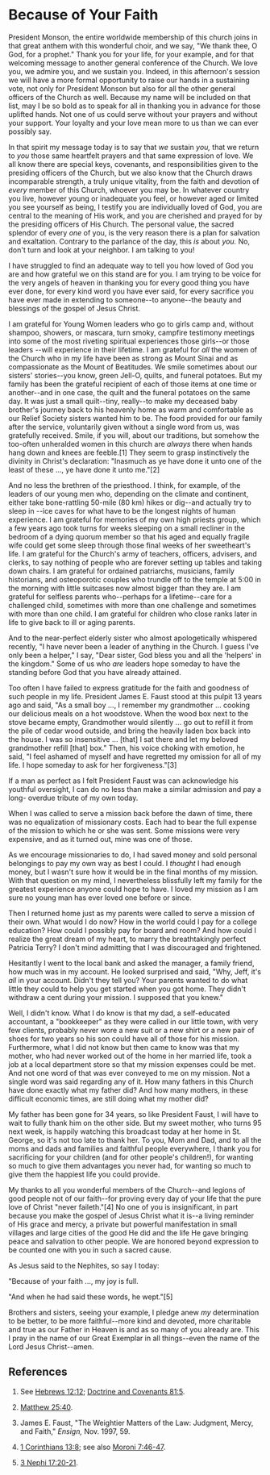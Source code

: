 # Because of Your Faith

President Monson, the entire worldwide membership of this church joins in that
great anthem with this wonderful choir, and we say, "We thank thee, O God, for
a prophet." Thank you for your life, for your example, and for that welcoming
message to another general conference of the Church. We love you, we admire
you, and we sustain you. Indeed, in this afternoon's session we will have a
more formal opportunity to raise our hands in a sustaining vote, not only for
President Monson but also for all the other general officers of the Church as
well. Because my name will be included on that list, may I be so bold as to
speak for all in thanking you in advance for those uplifted hands. Not one of
us could serve without your prayers and without your support. Your loyalty and
your love mean more to us than we can ever possibly say.

In that spirit my message today is to say that _we_ sustain _you,_ that we
return to _you_ those same heartfelt prayers and that same expression of love.
We all know there are special keys, covenants, and responsibilities given to
the presiding officers of the Church, but we also know that the Church draws
incomparable strength, a truly unique vitality, from the faith and devotion of
_every_ member of this Church, whoever you may be. In whatever country you
live, however young or inadequate you feel, or however aged or limited you see
yourself as being, I testify you are individually loved of God, you are
central to the meaning of His work, and you are cherished and prayed for by
the presiding officers of His Church. The personal value, the sacred splendor
of every _one_ of you, is the very reason there is a plan for salvation and
exaltation. Contrary to the parlance of the day, this _is_ about _you._ No,
don't turn and look at your neighbor. I am talking to you!

I have struggled to find an adequate way to tell you how loved of God you are
and how grateful we on this stand are for you. I am trying to be voice for the
very angels of heaven in thanking you for every good thing you have ever done,
for every kind word you have ever said, for every sacrifice you have ever made
in extending to someone--to anyone--the beauty and blessings of the gospel of
Jesus Christ.

I am grateful for Young Women leaders who go to girls camp and, without
shampoo, showers, or mascara, turn smoky, campfire testimony meetings into
some of the most riveting spiritual experiences those girls--or those leaders
--will experience in their lifetime. I am grateful for _all_ the women of the
Church who in my life have been as strong as Mount Sinai and as compassionate
as the Mount of Beatitudes. We smile sometimes about our sisters' stories--you
know, green Jell-O, quilts, and funeral potatoes. But my family has been the
grateful recipient of each of those items at one time or another--and in one
case, the quilt and the funeral potatoes on the same day. It was just a small
quilt--tiny, really--to make my deceased baby brother's journey back to his
heavenly home as warm and comfortable as our Relief Society sisters wanted him
to be. The food provided for our family after the service, voluntarily given
without a single word from us, was gratefully received. Smile, if you will,
about our traditions, but somehow the too-often unheralded women in this
church are _always_ there when hands hang down and knees are feeble.[1] They
seem to grasp instinctively the divinity in Christ's declaration: "Inasmuch as
ye have done it unto one of the least of these ..., ye have done it unto me."[2]

And no less the brethren of the priesthood. I think, for example, of the
leaders of our young men who, depending on the climate and continent, either
take bone-rattling 50-mile (80 km) hikes or dig--and actually try to sleep in
--ice caves for what have to be the longest nights of human experience. I am
grateful for memories of my own high priests group, which a few years ago took
turns for weeks sleeping on a small recliner in the bedroom of a dying quorum
member so that his aged and equally fragile wife could get some sleep through
those final weeks of her sweetheart's life. I am grateful for the Church's
army of teachers, officers, advisers, and clerks, to say nothing of people who
are forever setting up tables and taking down chairs. I am grateful for
ordained patriarchs, musicians, family historians, and osteoporotic couples
who trundle off to the temple at 5:00 in the morning with little suitcases now
almost bigger than they are. I am grateful for selfless parents who--perhaps
for a lifetime--care for a challenged child, sometimes with more than one
challenge and sometimes with more than one child. I am grateful for children
who close ranks later in life to give back to ill or aging parents.

And to the near-perfect elderly sister who almost apologetically whispered
recently, "I have never been a leader of anything in the Church. I guess I've
only been a helper," I say, "Dear sister, God bless you and all the 'helpers'
in the kingdom." Some of us who _are_ leaders hope someday to have the
standing before God that you have already attained.

Too often I have failed to express gratitude for the faith and goodness of
such people in my life. President James E. Faust stood at this pulpit 13 years
ago and said, "As a small boy ..., I remember my grandmother ... cooking our
delicious meals on a hot woodstove. When the wood box next to the stove became
empty, Grandmother would silently ... go out to refill it from the pile of cedar
wood outside, and bring the heavily laden box back into the house. I was so
insensitive ... [that] I sat there and let my beloved grandmother refill [that]
box." Then, his voice choking with emotion, he said, "I feel ashamed of myself
and have regretted my omission for all of my life. I hope someday to ask for
her forgiveness."[3]

If a man as perfect as I felt President Faust was can acknowledge his youthful
oversight, I can do no less than make a similar admission and pay a long-
overdue tribute of my own today.

When I was called to serve a mission back before the dawn of time, there was
no equalization of missionary costs. Each had to bear the full expense of the
mission to which he or she was sent. Some missions were very expensive, and as
it turned out, mine was one of those.

As we encourage missionaries to do, I had saved money and sold personal
belongings to pay my own way as best I could. I _thought_ I had enough money,
but I wasn't sure how it would be in the final months of my mission. With that
question on my mind, I nevertheless blissfully left my family for the greatest
experience anyone could hope to have. I loved my mission as I am sure no young
man has ever loved one before or since.

Then I returned home just as my parents were called to serve a mission of
their own. What would I do now? How in the world could I pay for a college
education? How could I possibly pay for board and room? And how could I
realize the great dream of my heart, to marry the breathtakingly perfect
Patricia Terry? I don't mind admitting that I was discouraged and frightened.

Hesitantly I went to the local bank and asked the manager, a family friend,
how much was in my account. He looked surprised and said, "Why, Jeff, it's
_all_ in your account. Didn't they tell you? Your parents wanted to do what
little they could to help you get started when you got home. They didn't
withdraw a cent during your mission. I supposed that you knew."

Well, I didn't know. What I do know is that my dad, a self-educated
accountant, a "bookkeeper" as they were called in our little town, with very
few clients, probably never wore a new suit or a new shirt or a new pair of
shoes for two years so his son could have all of those for his mission.
Furthermore, what I did not know but then came to know was that my mother, who
had never worked out of the home in her married life, took a job at a local
department store so that my mission expenses could be met. And not one word of
that was ever conveyed to me on my mission. Not a single word was said
regarding any of it. How many fathers in this Church have done exactly what my
father did? And how many mothers, in these difficult economic times, are still
doing what my mother did?

My father has been gone for 34 years, so like President Faust, I will have to
wait to fully thank him on the other side. But my sweet mother, who turns 95
next week, is happily watching this broadcast today at her home in St. George,
so it's not too late to thank her. To you, Mom and Dad, and to all the moms
and dads and families and faithful people everywhere, I thank you for
sacrificing for your children (and for other people's children!), for wanting
so much to give them advantages you never had, for wanting so much to give
them the happiest life you could provide.

My thanks to all you wonderful members of the Church--and legions of good
people not of our faith--for proving every day of your life that the pure love
of Christ "never faileth."[4] No one of you is insignificant, in part because
you make the gospel of Jesus Christ what it is--a living reminder of His grace
and mercy, a private but powerful manifestation in small villages and large
cities of the good He did and the life He gave bringing peace and salvation to
other people. We are honored beyond expression to be counted one with you in
such a sacred cause.

As Jesus said to the Nephites, so say I today:

"Because of your faith ..., my joy is full.

"And when he had said these words, he wept."[5]

Brothers and sisters, seeing your example, I pledge anew _my_ determination to
be better, to be more faithful--more kind and devoted, more charitable and
true as our Father in Heaven is and as so many of you already are. This I pray
in the name of our Great Exemplar in all things--even the name of the Lord
Jesus Christ--amen.

## References

  1. See [Hebrews 12:12](https://www.lds.org/scriptures/nt/heb/12.12?lang=eng#11); [Doctrine and Covenants 81:5](https://www.lds.org/scriptures/dc-testament/dc/81.5?lang=eng#4).

  2. [Matthew 25:40](https://www.lds.org/scriptures/nt/matt/25.40?lang=eng#39).

  3. James E. Faust, "The Weightier Matters of the Law: Judgment, Mercy, and Faith," _Ensign,_ Nov. 1997, 59.

  4. [1 Corinthians 13:8](https://www.lds.org/scriptures/nt/1-cor/13.8?lang=eng#7); see also [Moroni 7:46-47](https://www.lds.org/scriptures/bofm/moro/7.46-47?lang=eng#45).

  5. [3 Nephi 17:20-21](https://www.lds.org/scriptures/bofm/3-ne/17.20-21?lang=eng#19).

